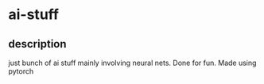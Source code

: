 # ai-stuff
## description
just bunch of ai stuff mainly involving neural nets. Done for fun. Made using pytorch
